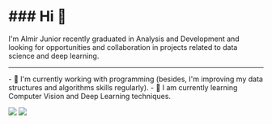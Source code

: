 
<h1>### Hi 👋</h1>
 I'm Almir Junior recently graduated in Analysis and Development and looking for opportunities and collaboration in projects related to data science and deep learning.
 <hr/>
- 🔭 I'm currently working with programming (besides, I'm improving my data structures and algorithms skills regularly).
- 🌱 I am currently learning Computer Vision and Deep Learning techniques.



[<img src="https://img.shields.io/badge/linkedin-%230077B5.svg?&style=for-the-badge&logo=linkedin&logoColor=white" />](https://www.linkedin.com/in/almir-libório-batista-junior-1105b7194) 
[<img src = "https://img.shields.io/badge/facebook-%231877F2.svg?&style=for-the-badge&logo=facebook&logoColor=white">](https://www.facebook.com/USERNAME)
